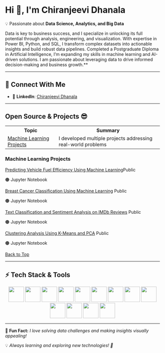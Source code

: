 # **Hi 👋, I'm Chiranjeevi Dhanala**  

💡 Passionate about **Data Science, Analytics, and Big Data**  

Data is key to business success, and I specialize in unlocking its full potential through analysis, engineering, and visualization. With expertise in Power BI, Python, and SQL, I transform complex datasets into actionable insights and build robust data pipelines. Completed a Postgraduate Diploma in Artificial Intelligence, I’m expanding my skills in machine learning and AI-driven solutions. I am passionate about leveraging data to drive informed decision-making and business growth.**  

---

## **🌟 Connect With Me**
- 🔗 **LinkedIn**: [Chiranjeevi Dhanala](https://www.linkedin.com/in/chiranjeevidhanala/)

---

</head>
<body>
    <h2>Open Source & Projects 😎</h2>
    <table>
        <tr><th>Topic</th><th>Summary</th></tr>
        <tr><td><a href="#ml_projects">Machine Learning Projects</a></td><td>I developed multiple projects addressing real-world problems</td></tr>
    </table>
    </section>
    <section id="ml_projects" class="section">
        <h3>Machine Learning Projects</h3>
        <div class="projects-container">
            <div class="project-card"><a href="https://github.com/Chirudc/Predicting_Vehicle_Fuel_Efficiency_Using_MachineLearning" target="_blank">Predicting Vehicle Fuel Efficiency Using Machine Learning</a><span class="badge">Public</span><p>🟠 Jupyter Notebook</p></div>
            <div class="project-card"><a href="https://github.com/yourrepo/breast-cancer" target="_blank">Breast Cancer Classification Using Machine Learning</a> <span class="badge">Public</span><p>🟠 Jupyter Notebook</p></div>
            <div class="project-card"><a href="https://github.com/yourrepo/sentiment-analysis" target="_blank">Text Classification and Sentiment Analysis on IMDb Reviews</a> <span class="badge">Public</span><p>🟠 Jupyter Notebook</p></div>
            <div class="project-card"><a href="https://github.com/yourrepo/kmeans-pca" target="_blank">Clustering Analysis Using K-Means and PCA</a> <span class="badge">Public</span><p>🟠 Jupyter Notebook</p></div>
        </div>
        <a href="#">Back to Top</a>
    </section>
</body>
</html>

---

## **⚡ Tech Stack & Tools**  
<p align="center">
  <img src="https://cdn.jsdelivr.net/gh/devicons/devicon/icons/python/python-original.svg" width="50" height="50"/>
  <img src="https://cdn.jsdelivr.net/gh/devicons/devicon/icons/numpy/numpy-original.svg" width="50" height="50"/>
  <img src="https://cdn.jsdelivr.net/gh/devicons/devicon/icons/scikitlearn/scikitlearn-original.svg" width="50" height="50"/>
  <img src="https://cdn.jsdelivr.net/gh/devicons/devicon/icons/vscode/vscode-original.svg" width="50" height="50"/>
  <img src="https://cdn.worldvectorlogo.com/logos/power-bi-1.svg" width="50" height="50"/>
  <img src="https://cdn.jsdelivr.net/gh/devicons/devicon/icons/mysql/mysql-original.svg" width="50" height="50"/>
  <img src="https://cdn.jsdelivr.net/gh/devicons/devicon/icons/microsoftsqlserver/microsoftsqlserver-plain.svg" width="50" height="50"/>
  <img src="https://cdn.jsdelivr.net/gh/devicons/devicon/icons/apachekafka/apachekafka-original.svg" width="50" height="50"/>
  <img src="https://cdn.jsdelivr.net/gh/devicons/devicon/icons/azure/azure-original.svg" width="50" height="50"/>
  <img src="https://cdn.jsdelivr.net/gh/devicons/devicon/icons/googlecloud/googlecloud-original.svg" width="50" height="50"/>
  <img src="https://cdn.jsdelivr.net/gh/devicons/devicon/icons/tensorflow/tensorflow-original.svg" width="50" height="50"/>
  <img src="https://cdn.jsdelivr.net/gh/devicons/devicon/icons/pytorch/pytorch-original.svg" width="50" height="50"/>
  <img src="https://cdn.jsdelivr.net/gh/devicons/devicon/icons/linux/linux-original.svg" width="50" height="50"/>
 
</p>

---

🎯 **Fun Fact:** *I love solving data challenges and making insights visually appealing!*  

💡 *Always learning and exploring new technologies! 🚀*

